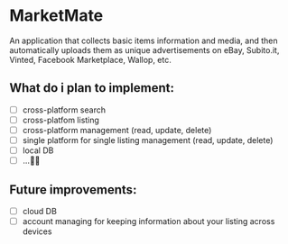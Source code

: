 # MarketMate
An application that collects basic items information and media, and then automatically uploads them as unique advertisements on eBay, Subito.it, Vinted, Facebook Marketplace, Wallop, etc.

## What do i plan to implement:
- [ ] cross-platform search
- [ ] cross-platfom listing
- [ ] cross-platform management (read, update, delete)
- [ ] single platform for single listing management (read, update, delete)
- [ ] local DB
- [ ] ...👷‍♂️

## Future improvements:
- [ ] cloud DB
- [ ] account managing for keeping information about your listing across devices
